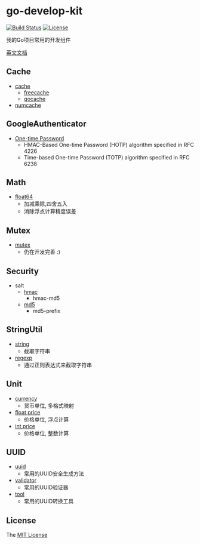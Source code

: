 # go-develop-kit
[![Build Status](https://travis-ci.org/WindomZ/go-develop-kit.svg?branch=master)](https://travis-ci.org/WindomZ/go-develop-kit)
[![License](https://img.shields.io/badge/license-MIT-green.svg)](https://opensource.org/licenses/MIT)

我的Go项目常用的开发组件

[英文文档](https://github.com/WindomZ/go-develop-kit/blob/master/README.md#readme)

## Cache
* [cache](https://github.com/WindomZ/go-develop-kit/tree/master/cache)
    * [freecache](https://github.com/WindomZ/go-develop-kit/tree/master/cache/freecache)
    * [gocache](https://github.com/WindomZ/go-develop-kit/tree/master/cache/gocache)
* [numcache](https://github.com/WindomZ/go-develop-kit/tree/master/cache/numcache)

## GoogleAuthenticator
* [One-time Password](https://github.com/WindomZ/go-develop-kit/tree/master/googleauth/otp)
    * HMAC-Based One-time Password (HOTP) algorithm specified in RFC 4226
    * Time-based One-time Password (TOTP) algorithm specified in RFC 6238

## Math
* [float64](https://github.com/WindomZ/go-develop-kit/blob/master/math/float.go)
    * 加减乘除,四舍五入
    * 消除浮点计算精度误差

## Mutex
* [mutex](https://github.com/WindomZ/go-develop-kit/blob/master/mutex/mutex.go)
    * 仍在开发完善 :)

## Security
* salt
    * [hmac](https://github.com/WindomZ/go-develop-kit/blob/master/security/salt/hmac.go)
        * hmac-md5
    * [md5](https://github.com/WindomZ/go-develop-kit/blob/master/security/salt/md5.go)
        * md5-prefix

## StringUtil
* [string](https://github.com/WindomZ/go-develop-kit/blob/master/stringutil/string.go)
    * 截取字符串
* [regexp](https://github.com/WindomZ/go-develop-kit/blob/master/stringutil/regexp.go)
    * 通过正则表达式来截取字符串

## Unit
* [currency](https://github.com/WindomZ/go-develop-kit/blob/master/unit/currency.go)
    * 货币单位, 多格式映射
* [float price](https://github.com/WindomZ/go-develop-kit/blob/master/unit/float_price.go)
    * 价格单位, 浮点计算
* [int price](https://github.com/WindomZ/go-develop-kit/blob/master/unit/int_price.go)
    * 价格单位, 整数计算

## UUID
* [uuid](https://github.com/WindomZ/go-develop-kit/blob/master/uuid/uuid.go)
    * 常用的UUID安全生成方法
* [validator](https://github.com/WindomZ/go-develop-kit/blob/master/uuid/validator.go)
    * 常用的UUID验证器
* [tool](https://github.com/WindomZ/go-develop-kit/blob/master/uuid/tool.go)
    * 常用的UUID转换工具

## License

The [MIT License](https://github.com/WindomZ/go-develop-kit/blob/master/LICENSE)
